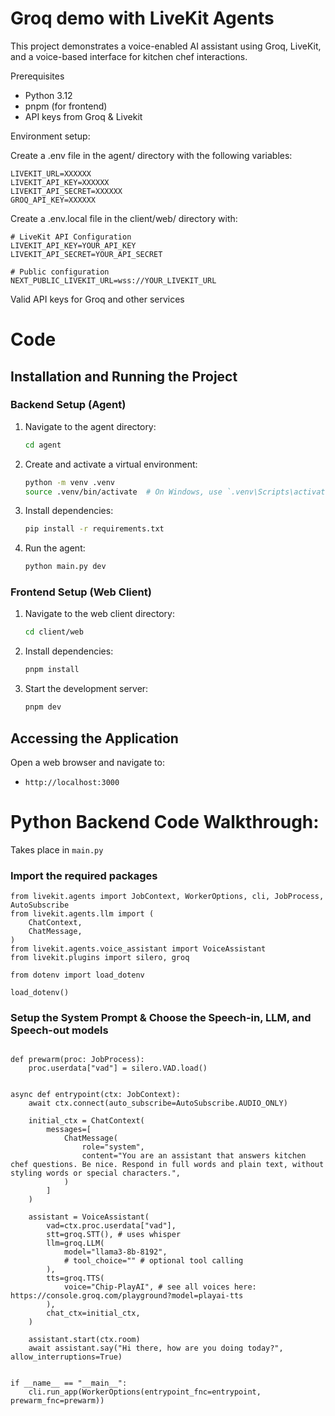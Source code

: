 # Groq demo with LiveKit Agents

This project demonstrates a voice-enabled AI assistant using Groq, LiveKit, and a voice-based interface for kitchen chef interactions.

Prerequisites
- Python 3.12
- pnpm (for frontend)
- API keys from Groq & Livekit

Environment setup:

Create a .env file in the agent/ directory with the following variables:
```
LIVEKIT_URL=XXXXXX
LIVEKIT_API_KEY=XXXXXX
LIVEKIT_API_SECRET=XXXXXX
GROQ_API_KEY=XXXXXX
```

Create a .env.local file in the client/web/ directory with:
```
# LiveKit API Configuration
LIVEKIT_API_KEY=YOUR_API_KEY
LIVEKIT_API_SECRET=YOUR_API_SECRET

# Public configuration
NEXT_PUBLIC_LIVEKIT_URL=wss://YOUR_LIVEKIT_URL
```

Valid API keys for Groq and other services

# Code

## Installation and Running the Project

### Backend Setup (Agent)

1. Navigate to the agent directory:
   ```bash
   cd agent
   ```

2. Create and activate a virtual environment:
   ```bash
   python -m venv .venv
   source .venv/bin/activate  # On Windows, use `.venv\Scripts\activate`
   ```

3. Install dependencies:
   ```bash
   pip install -r requirements.txt
   ```

4. Run the agent:
   ```bash
   python main.py dev
   ```

### Frontend Setup (Web Client)

1. Navigate to the web client directory:
   ```bash
   cd client/web
   ```

2. Install dependencies:
   ```bash
   pnpm install
   ```

3. Start the development server:
   ```bash
   pnpm dev
   ```

## Accessing the Application

Open a web browser and navigate to:
- `http://localhost:3000`


# Python Backend Code Walkthrough:
Takes place in `main.py`

### Import the required packages
```
from livekit.agents import JobContext, WorkerOptions, cli, JobProcess, AutoSubscribe
from livekit.agents.llm import (
    ChatContext,
    ChatMessage,
)
from livekit.agents.voice_assistant import VoiceAssistant
from livekit.plugins import silero, groq

from dotenv import load_dotenv

load_dotenv()
```

### Setup the System Prompt & Choose the Speech-in, LLM, and Speech-out models
```

def prewarm(proc: JobProcess):
    proc.userdata["vad"] = silero.VAD.load()


async def entrypoint(ctx: JobContext):
    await ctx.connect(auto_subscribe=AutoSubscribe.AUDIO_ONLY)

    initial_ctx = ChatContext(
        messages=[
            ChatMessage(
                role="system",
                content="You are an assistant that answers kitchen chef questions. Be nice. Respond in full words and plain text, without styling words or special characters.",
            )
        ]
    )

    assistant = VoiceAssistant(
        vad=ctx.proc.userdata["vad"],
        stt=groq.STT(), # uses whisper
        llm=groq.LLM(
            model="llama3-8b-8192",
            # tool_choice="" # optional tool calling
        ),
        tts=groq.TTS(
            voice="Chip-PlayAI", # see all voices here: https://console.groq.com/playground?model=playai-tts
        ),
        chat_ctx=initial_ctx,
    )

    assistant.start(ctx.room)
    await assistant.say("Hi there, how are you doing today?", allow_interruptions=True)


if __name__ == "__main__":
    cli.run_app(WorkerOptions(entrypoint_fnc=entrypoint, prewarm_fnc=prewarm))

```
